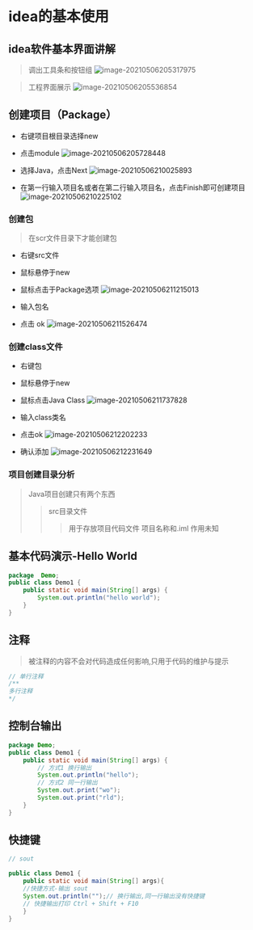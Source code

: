 # idea的基本使用

## idea软件基本界面讲解

> 调出工具条和按钮组
![image-20210506205317975](C:\Users\Administrator\AppData\Roaming\Typora\typora-user-images\image-20210506205317975.png)



> 工程界面展示
![image-20210506205536854](C:\Users\Administrator\AppData\Roaming\Typora\typora-user-images\image-20210506205536854.png)

## 创建项目（Package）



- 右键项目根目录选择new
- 点击module
![image-20210506205728448](C:\Users\Administrator\AppData\Roaming\Typora\typora-user-images\image-20210506205728448.png)



- 选择Java，点击Next
![image-20210506210025893](C:\Users\Administrator\AppData\Roaming\Typora\typora-user-images\image-20210506210025893.png)




- 在第一行输入项目名或者在第二行输入项目名，点击Finish即可创建项目
![image-20210506210225102](C:\Users\Administrator\AppData\Roaming\Typora\typora-user-images\image-20210506210225102.png)

### 创建包
> 在scr文件目录下才能创建包



- 右键src文件
- 鼠标悬停于new
- 鼠标点击于Package选项
![image-20210506211215013](C:\Users\Administrator\AppData\Roaming\Typora\typora-user-images\image-20210506211215013.png)



- 输入包名
- 点击 ok
![image-20210506211526474](C:\Users\Administrator\AppData\Roaming\Typora\typora-user-images\image-20210506211526474.png)

### 创建class文件


- 右键包
- 鼠标悬停于new
- 鼠标点击Java Class
![image-20210506211737828](C:\Users\Administrator\AppData\Roaming\Typora\typora-user-images\image-20210506211737828.png)



- 输入class类名
- 点击ok
![image-20210506212202233](C:\Users\Administrator\AppData\Roaming\Typora\typora-user-images\image-20210506212202233.png)



- 确认添加
![image-20210506212231649](C:\Users\Administrator\AppData\Roaming\Typora\typora-user-images\image-20210506212231649.png)


### 项目创建目录分析
> Java项目创建只有两个东西
> > src目录文件
> > > 用于存放项目代码文件
> > 项目名称和.iml  作用未知


## 基本代码演示-Hello World

```java
package  Demo;
public class Demo1 {
    public static void main(String[] args) {
        System.out.println("hello world");
    }
}
```

## 注释
> 被注释的内容不会对代码造成任何影响,只用于代码的维护与提示
```java
// 单行注释
/**
多行注释
*/

```

## 控制台输出

```java
package Demo;
public class Demo1 {
    public static void main(String[] args) {
        // 方式1 换行输出
        System.out.println("hello");
        // 方式2 同一行输出
        System.out.print("wo");
        System.out.print("rld");
    }
}
```

## 快捷键
```java
// sout

public class Demo1 {
    public static void main(String[] args){
    //快捷方式-输出 sout
    System.out.println("");// 换行输出,同一行输出没有快捷键
    // 快捷输出打印 Ctrl + Shift + F10
    }
}
```